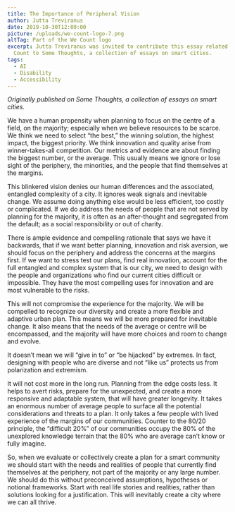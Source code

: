 ```yaml
---
title: The Importance of Peripheral Vision
author: Jutta Treviranus
date: 2019-10-30T12:09:00
picture: /uploads/we-count-logo-7.png
altTag: Part of the We Count logo
excerpt: Jutta Treviranus was invited to contribute this essay related to We
  Count to Some Thoughts, a collection of essays on smart cities.
tags:
  - AI
  - Disability
  - Accessibility
---
```

*Originally published on Some Thoughts, a collection of essays on smart cities.*

We have a human propensity when planning to focus on the centre of a field, on the majority; especially when we believe resources to be scarce. We think we need to select “the best,” the winning solution, the highest impact, the biggest priority. We think innovation and quality arise from winner-takes-all competition. Our metrics and evidence are about finding the biggest number, or the average. This usually means we ignore or lose sight of the periphery, the minorities, and the people that find themselves at the margins.

This blinkered vision denies our human differences and the associated, entangled complexity of a city. It ignores weak signals and inevitable change. We assume doing anything else would be less efficient, too costly or complicated. If we do address the needs of people that are not served by planning for the majority, it is often as an after-thought and segregated from the default; as a social responsibility or out of charity.

There is ample evidence and compelling rationale that says we have it backwards, that if we want better planning, innovation and risk aversion, we should focus on the periphery and address the concerns at the margins first. If we want to stress test our plans, find real innovation, account for the full entangled and complex system that is our city, we need to design with the people and organizations who find our current cities difficult or impossible. They have the most compelling uses for innovation and are most vulnerable to the risks.

This will not compromise the experience for the majority. We will be compelled to recognize our diversity and create a more flexible and adaptive urban plan. This means we will be more prepared for inevitable change. It also means that the needs of the average or centre will be encompassed, and the majority will have more choices and room to change and evolve.

It doesn’t mean we will “give in to” or “be hijacked” by extremes. In fact, designing with people who are diverse and not “like us” protects us from polarization and extremism.

It will not cost more in the long run. Planning from the edge costs less. It helps to avert risks, prepare for the unexpected, and create a more responsive and adaptable system, that will have greater longevity. It takes an enormous number of average people to surface all the potential considerations and threats to a plan. It only takes a few people with lived experience of the margins of our communities. Counter to the 80/20 principle, the “difficult 20%” of our communities occupy the 80% of the unexplored knowledge terrain that the 80% who are average can’t know or fully imagine.

So, when we evaluate or collectively create a plan for a smart community we should start with the needs and realities of people that currently find themselves at the periphery, not part of the majority or any large number. We should do this without preconceived assumptions, hypotheses or notional frameworks. Start with real life stories and realities, rather than solutions looking for a justification. This will inevitably create a city where we can all thrive.